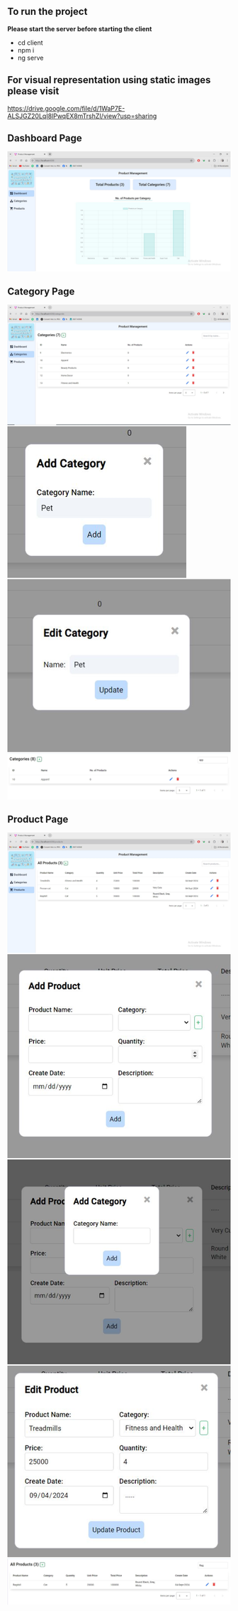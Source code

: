 ## To run the project

**Please start the server before starting the client**

- cd client
- npm i
- ng serve

## For visual representation using static images please visit

https://drive.google.com/file/d/1WaP7E-ALSJGZ20LqI8lPwqEX8mTrshZI/view?usp=sharing

## Dashboard Page

![alt text](../src/assets/dashboard/dashboard.JPG)

## Category Page

![alt text](../src/assets/category/category.JPG)
![alt text](../src/assets/category/addCategory.JPG)
![alt text](../src/assets/category/editCategory.JPG)
![alt text](../src/assets/category/searchCategory.JPG)

## Product Page

![alt text](../src/assets/product/product.JPG)
![alt text](../src/assets/product/addProduct.JPG)
![alt text](../src/assets/product/addCategoryWhileAddingProduct.JPG)
![alt text](../src/assets/product/editProduct.JPG)
![alt text](../src/assets/product/searchProduct.JPG)
